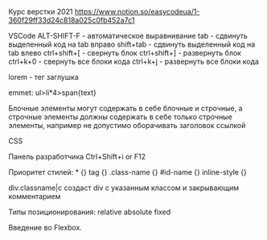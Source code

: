 Курс верстки 2021
<https://www.notion.so/easycodeua/1-360f29ff33d24c818a025c0fb452a7c1>

VSCode
ALT-SHIFT-F     - автоматическое выравнивание
tab             - сдвинуть выделенный код на tab вправо
shift+tab       - сдвинуть выделенный код на tab влево
ctrl+shift+[    - свернуть блок
ctrl+shift+]    - развернуть блок
ctrl+k+0        - свернуть все блоки кода
ctrl+k+j        - развернуть все блоки кода

lorem - тег заглушка

emmet:
    ul>li*4>span{text}

Блочные элементы могут содержать в себе блочные и строчные, а строчные элементы должны
содержать в себе только строчные элементы, например не допустимо оборачивать
заголовок ссылкой

CSS
 <link rel="stylesheet" href="./css/style.css">

Панель разработчика Ctrl+Shift+i or F12

Приоритет стилей:
    * {}
    tag {}
    .class-name {}
    #id-name {}
    inline-style {}

div.classname|c создаст div с указанным классом и закрывающим комментарием

Типы позиционирования:
relative
absolute
fixed

Введение во Flexbox.
